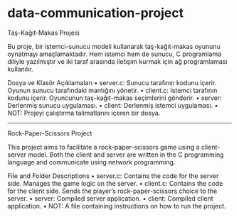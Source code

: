 # data-communication-project

Taş-Kağıt-Makas Projesi

Bu proje, bir istemci-sunucu modeli kullanarak taş-kağıt-makas oyununu oynatmayı amaçlamaktadır. Hem istemci hem de sunucu, C programlama diliyle yazılmıştır ve iki taraf arasında iletişim kurmak için ağ programlaması kullanılır.

Dosya ve Klasör Açıklamaları
	•	server.c: Sunucu tarafının kodunu içerir. Oyunun sunucu tarafındaki mantığını yönetir.
	•	client.c: İstemci tarafının kodunu içerir. Oyuncunun taş-kağıt-makas seçimlerini gönderir.
	•	server: Derlenmiş sunucu uygulaması.
	•	client: Derlenmiş istemci uygulaması.
	•	NOT: Projeyi çalıştırma talimatlarını içeren bir dosya.

 ----

 Rock-Paper-Scissors Project

This project aims to facilitate a rock-paper-scissors game using a client-server model. Both the client and server are written in the C programming language and communicate using network programming.

File and Folder Descriptions
	•	server.c: Contains the code for the server side. Manages the game logic on the server.
	•	client.c: Contains the code for the client side. Sends the player’s rock-paper-scissors choice to the server.
	•	server: Compiled server application.
	•	client: Compiled client application.
	•	NOT: A file containing instructions on how to run the project.
